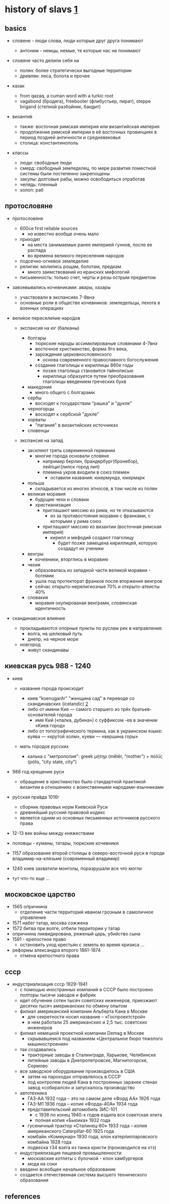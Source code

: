 # history of slavs [1]

## basics

- словене - люди слова, люди которые друг друга понимают
  - антоним - немцы, немые, те которые нас не понимают

- словяне часто делили себя на 
  - полян: более стратегически выгодные территории
  - древлян: леса, болота и прочее

- казак
  - from qazaq, a cuman word with a turkic root
  - vagabond (бродяга), freebooter (флибустьер, пират), steppe brigand (степной разбойник, бандит)

- византи́я
  - также: восточная римская империя или византийская империя
  - продолжение римской империи в её восточных провинциях в период поздней античности и средневековья
  - столица: константинополь

- классы
  - люди: свободные люди
  - смерд: свободный земледелец, по мере развития поместной системы были постепенно закрепощены
  - закупы: долговые рабы, можно освободиться отработав
  - челядь: пленный
  - холоп: раб

## протословяне

- протословяне
  - 600ce first reliable sources
  	- но известно вообще очень мало
  - приходят
  	- на места занимаемые ранее империей гуннов, после ее распада
  	- во времена великого переселения народов
  - подсечно-огневое земледелие
  - религии: молились рощам, болотам, предкам
  	- много заимствований из иранских мифологий
  - письменность: только счет, черты и резы острым предметом

- завоевывались кочевниками: авары, хазары
  - участвовали в экспансиях 7-8внэ
  - основные роли в обществе кочевников: земледельцы, пехота в военных операциях

- вели́кое переселе́ние наро́дов
  - экспансия на юг (балканы)
    - болгары
      - тюркские народы ассимилированые словянами 4-7внэ
      - восточное христианство, форма 9го века, 
      - зарождение церковнословянского
        - основа современного православного богослужения
      - создание глаголицы и кириллицы 860е годы
        - позже глаголица становится тайнописью
        - кириллица образуется путем преобразования глаголицы введением греческих букв
    - македония
      - много общего с болгарами
    - сербы
      - восходят к государствам "рашка" и "дукле"
    - черногорцы
      - восходят к сербской "дукле"
    - хорваты
      - "пагания" в византийских источниках
    - словенцы

  - экспансия на запад
    - заселяют треть современной германии
      - многие города основали словяне
        - например берлин, брандербург(бронебор), лейпциг(липск город лип)
        - племена укров входили в союз племен
          - оставили названия: юкермундэ, юкермарк
    - польша
      - складывается из многих этносов, в том числе из полян
    - великая моравия
      - будущие чехи и словаки
      - христианизация
        - приглашают миссию из рима, но те отказываются
          - из за противостояния моравии с франками, с которыми у рима союз
        - приглашают миссию из византии (восточная римская империя)
          - кирилл и мефодий создают глаголицу
            - будет позже замещена кириллицей, которую создадут их ученики
    - венгры
      - кочевники, вторглись в моравию
    - чехия
      - образовалась из западной части великой моравии - богемии
      - ушла под протекторат франков после вторжения венгров
      - сейчас открыто-нерелигиозные 70% и открыто-атеисты 40%
    - словакия
      - моравия окупированая венграми, словянская идентичность

- скандинавское влияние
  - прокладываются опорные пункты по руслам рек в направления: 
    - волга, на шелковый путь
    - днепр, на черное море
  - новгород
    - живут скандинавы


## киевская русь 988 - 1240

- киев
  - название города происходит 
    - киев "koenugarðr" "женщина сад" в переводе со скандинавских (icelandic) [2]
    - либо от имени Кия — самого старшего из трёх братьев-основателей города
      - имя Кий («палка, дубина») с суффиксом -ев в значении «Киев город»
    - либо от топографического термина, как в украинском языке: куява — «крутой холм», куеви — «вершина горы»

  - мать городов русских
    - калька с "метрополия": greek μήτηρ (mḗtēr, “mother”) + πόλῐς (pólis, “city state, city”)

- 988 год крещение руси
  - обращение в христианство было стандартной практикой византии в отношениях с воинственными народами-язычниками

- ру́сская пра́вда 1016г
  - сборник правовых норм Киевской Руси
  - древнейший русский правовой кодекс
  - является одним из основных письменных источников русского права

- 12-13 век войны между княжествами
- половцы - куманы, татары, тюркские кочевники

- 1157 образование второй столицы в северо-восточной руси в городе владимир-на-клязьме (современный владимир)
- 1240 киев захватили монголы, поразрушали все что могли

- тут что-то еще ...


## московское царство

- 1565 опричнина 
  - отделение части территорий иваном грозным в самоличное управление
- 1571 набег татар, москва сожжена
- 1572 битва при волге, отбили территории у татар
- опричнина ликвидирована, ряженый царь, убийство сына
- 1591 - крепостное право
  - остановить уход крестьян с земель во время кризиса
...
- реформы александра второго 1861-1874
  - отмена крепостного права


## ссср

- индустриализация ссср 1929-1941
  - с помощью иностранных компаний в СССР было построено полторы тысячи заводов и фабрик
  - идет обучение сотен тысяч советских инженеров, приезжают десятки тысяч американских по обмену опытом
  - филиал американский компании Альберта Кана в Москве
    - для секретности носил название – «Госпроектстрой»
    - в нем работали 25 американских и 2,5 тыс. советских инженеров
  - филиал немецкой проектной компании Demag в Москве 
    - скрывавшемся под названием «Центральное бюро тяжелого машиностроения»
  - так создавались 
    - тракторные заводы в Сталинграде, Харькове, Челябинске
    - литейные заводы в Днепропетровске, Магнитогорске, Сормово
  - все заводское оборудование производилось в США
    - затем на пароходах отправлялось в СССР
    - под контролем людей Кана в построенных заранее стенах завод «собирался» и запускалось производство
  - автотехника
    - ГАЗ-АА 1932 года – это на самом деле «Форд АА» 1926 года
    - ГАЗ-М1 1936 года – копия «Форда-40А» 1934 года
    - представительский автомобиль ЗИС-101
      - с 1936 по конец 1940-х годов ездила вся советская элита
      - полная копия «Бьюика» 1932 года
    - гусеничный трактор «Сталинец-60» 1933 года – копия американского Caterpillar-60 1925 года
    - комбайн «Коммунар» 1930 года, клон катерпилларовского комбайна 1928 года
    - подвеска т34 взята из танка кристи (производился на хтз)
  - индустриялизация пищевой промышленности
    - московские котлеты с булочкой - клон хамбургеров
    - мода на соки
  - введено всеобщее начальное образование
  - создается отечественная система высшего технического образования


## references

[1]: https://www.youtube.com/playlist?list=PLk7JM19SQtzDBkM_hGPzNGT_5cCrK7F6O
[2]: https://uk.wikipedia.org/wiki/Київ#Етимологія

